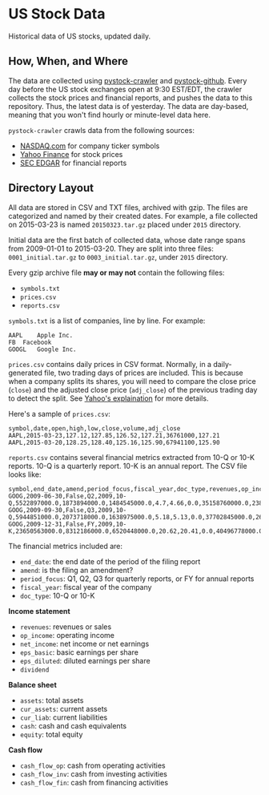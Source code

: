 # US Stock Data

Historical data of US stocks, updated daily.

## How, When, and Where

The data are collected using [pystock-crawler](https://github.com/eliangcs/pystock-crawler)
and [pystock-github](https://github.com/eliangcs/pystock-github). Every day
before the US stock exchanges open at 9:30 EST/EDT, the crawler collects the
stock prices and financial reports, and pushes the data to this repository.
Thus, the latest data is of yesterday. The data are day-based, meaning that
you won't find hourly or minute-level data here.

`pystock-crawler` crawls data from the following sources:

* [NASDAQ.com](http://www.nasdaq.com) for company ticker symbols
* [Yahoo Finance](http://finance.yahoo.com) for stock prices
* [SEC EDGAR](http://www.sec.gov/edgar/searchedgar/companysearch.html) for
  financial reports

## Directory Layout

All data are stored in CSV and TXT files, archived with gzip. The files are
categorized and named by their created dates. For example, a file collected on
2015-03-23 is named `20150323.tar.gz` placed under `2015` directory.

Initial data are the first batch of collected data, whose date range spans from
2009-01-01 to 2015-03-20. They are split into three files: `0001_initial.tar.gz`
to `0003_initial.tar.gz`, under `2015` directory.

Every gzip archive file **may or may not** contain the following files:

* `symbols.txt`
* `prices.csv`
* `reports.csv`

`symbols.txt` is a list of companies, line by line. For example:

```
AAPL	Apple Inc.
FB	Facebook
GOOGL	Google Inc.
```

`prices.csv` contains daily prices in CSV format. Normally, in a
daily-generated file, two trading days of prices are included. This is because
when a company splits its shares, you will need to compare the close price
(`close`) and the adjusted close price (`adj_close`) of the previous trading
day to detect the split. See [Yahoo's explaination](https://help.yahoo.com/kb/finance/historical-prices-sln2311.html)
for more details.

Here's a sample of `prices.csv`:

```
symbol,date,open,high,low,close,volume,adj_close
AAPL,2015-03-23,127.12,127.85,126.52,127.21,36761000,127.21
AAPL,2015-03-20,128.25,128.40,125.16,125.90,67941100,125.90
```

`reports.csv` contains several financial metrics extracted from 10-Q or 10-K
reports. 10-Q is a quarterly report. 10-K is an annual report. The CSV file
looks like:

```
symbol,end_date,amend,period_focus,fiscal_year,doc_type,revenues,op_income,net_income,eps_basic,eps_diluted,dividend,assets,cur_assets,cur_liab,cash,equity,cash_flow_op,cash_flow_inv,cash_flow_fin
GOOG,2009-06-30,False,Q2,2009,10-Q,5522897000.0,1873894000.0,1484545000.0,4.7,4.66,0.0,35158760000.0,23834853000.0,2000962000.0,11911351000.0,31594856000.0,3858684000.0,-635974000.0,46354000.0
GOOG,2009-09-30,False,Q3,2009,10-Q,5944851000.0,2073718000.0,1638975000.0,5.18,5.13,0.0,37702845000.0,26353544000.0,2321774000.0,12087115000.0,33721753000.0,6584667000.0,-3245963000.0,74851000.0
GOOG,2009-12-31,False,FY,2009,10-K,23650563000.0,8312186000.0,6520448000.0,20.62,20.41,0.0,40496778000.0,29166958000.0,2747467000.0,10197588000.0,36004224000.0,9316198000.0,-8019205000.0,233412000.0
```

The financial metrics included are:

* `end_date`: the end date of the period of the filing report
* `amend`: is the filing an amendment?
* `period_focus`: Q1, Q2, Q3 for quarterly reports, or FY for annual reports
* `fiscal_year`: fiscal year of the company
* `doc_type`: 10-Q or 10-K

**Income statement**

* `revenues`: revenues or sales
* `op_income`: operating income
* `net_income`: net income or net earnings
* `eps_basic`: basic earnings per share
* `eps_diluted`: diluted earnings per share
* `dividend`

**Balance sheet**

* `assets`: total assets
* `cur_assets`: current assets
* `cur_liab`: current liabilities
* `cash`: cash and cash equivalents
* `equity`: total equity

**Cash flow**

* `cash_flow_op`: cash from operating activities
* `cash_flow_inv`: cash from investing activities
* `cash_flow_fin`: cash from financing activities
